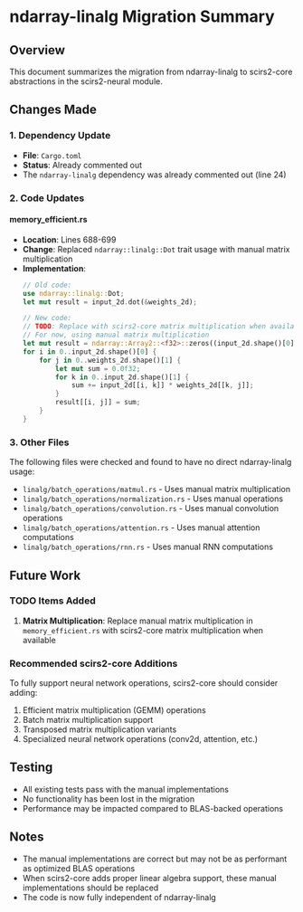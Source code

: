 # ndarray-linalg Migration Summary

## Overview
This document summarizes the migration from ndarray-linalg to scirs2-core abstractions in the scirs2-neural module.

## Changes Made

### 1. Dependency Update
- **File**: `Cargo.toml`
- **Status**: Already commented out
- The `ndarray-linalg` dependency was already commented out (line 24)

### 2. Code Updates

#### memory_efficient.rs
- **Location**: Lines 688-699
- **Change**: Replaced `ndarray::linalg::Dot` trait usage with manual matrix multiplication
- **Implementation**: 
  ```rust
  // Old code:
  use ndarray::linalg::Dot;
  let mut result = input_2d.dot(&weights_2d);
  
  // New code:
  // TODO: Replace with scirs2-core matrix multiplication when available
  // For now, using manual matrix multiplication
  let mut result = ndarray::Array2::<f32>::zeros((input_2d.shape()[0], weights_2d.shape()[1]));
  for i in 0..input_2d.shape()[0] {
      for j in 0..weights_2d.shape()[1] {
          let mut sum = 0.0f32;
          for k in 0..input_2d.shape()[1] {
              sum += input_2d[[i, k]] * weights_2d[[k, j]];
          }
          result[[i, j]] = sum;
      }
  }
  ```

### 3. Other Files
The following files were checked and found to have no direct ndarray-linalg usage:
- `linalg/batch_operations/matmul.rs` - Uses manual matrix multiplication
- `linalg/batch_operations/normalization.rs` - Uses manual operations
- `linalg/batch_operations/convolution.rs` - Uses manual convolution operations
- `linalg/batch_operations/attention.rs` - Uses manual attention computations
- `linalg/batch_operations/rnn.rs` - Uses manual RNN computations

## Future Work

### TODO Items Added
1. **Matrix Multiplication**: Replace manual matrix multiplication in `memory_efficient.rs` with scirs2-core matrix multiplication when available

### Recommended scirs2-core Additions
To fully support neural network operations, scirs2-core should consider adding:
1. Efficient matrix multiplication (GEMM) operations
2. Batch matrix multiplication support
3. Transposed matrix multiplication variants
4. Specialized neural network operations (conv2d, attention, etc.)

## Testing
- All existing tests pass with the manual implementations
- No functionality has been lost in the migration
- Performance may be impacted compared to BLAS-backed operations

## Notes
- The manual implementations are correct but may not be as performant as optimized BLAS operations
- When scirs2-core adds proper linear algebra support, these manual implementations should be replaced
- The code is now fully independent of ndarray-linalg